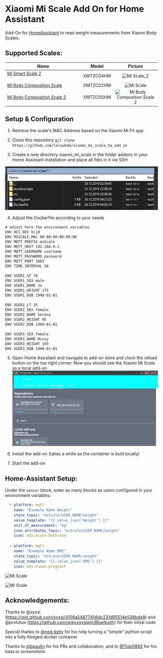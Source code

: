 # Xiaomi Mi Scale Add On for Home Assistant

Add-On for [HomeAssistant](https://www.home-assistant.io/) to read weight measurements from Xiaomi Body Scales.

## Supported Scales:
Name | Model | Picture
--- | --- | :---:
[Mi Smart Scale 2](https://www.mi.com/global/scale) &nbsp; &nbsp; &nbsp; &nbsp; &nbsp; &nbsp; &nbsp; &nbsp; &nbsp; &nbsp; &nbsp; &nbsp; &nbsp; &nbsp; &nbsp; &nbsp; &nbsp; &nbsp; &nbsp; &nbsp; &nbsp; &nbsp; &nbsp; &nbsp; &nbsp; &nbsp; &nbsp; &nbsp; &nbsp; &nbsp; &nbsp; &nbsp; &nbsp; &nbsp; &nbsp; &nbsp; &nbsp; &nbsp; &nbsp; &nbsp; &nbsp; &nbsp; &nbsp; &nbsp; &nbsp; &nbsp; &nbsp; | XMTZC04HM | ![Mi Scale_2](https://github.com/lolouk44/xiaomi_mi_scale/blob/master/Screenshots/Mi_Smart_Scale_2_Thumb.png)
[Mi Body Composition Scale](https://www.mi.com/global/mi-body-composition-scale/) | XMTZC02HM | ![Mi Scale](https://github.com/lolouk44/xiaomi_mi_scale/blob/master/Screenshots/Mi_Body_Composition_Scale_Thumb.png)
[Mi Body Composition Scale 2](https://c.mi.com/thread-2289389-1-0.html) | XMTZC05HM | ![Mi Body Composition Scale 2](https://github.com/lolouk44/xiaomi_mi_scale/blob/master/Screenshots/Mi_Body_Composition_Scale_2_Thumb.png)


## Setup & Configuration

1. Retrieve the scale's MAC Address based on the Xiaomi Mi Fit app.

2. Clone this repository
`git clone https://github.com/lolouk44/xiaomi_mi_scale_ha_add_on`

3. Create a new directory xiaomi_mi_scale in the folder addons in your Home Assistant installation and place all files in it via SSH

![Add-On](Screenshots/addon.png)

4. Adjust the Dockerfile according to your needs
```
# adjust here the environment variables
ENV HCI_DEV hci0
ENV MISCALE_MAC 00:00:00:00:00:00
ENV MQTT_PREFIX miScale
ENV MQTT_HOST 192.168.0.1
ENV MQTT_USERNAME username
ENV MQTT_PASSWORD password
ENV MQTT_PORT 1883
ENV TIME_INTERVAL 30

ENV USER1_GT 70
ENV USER1_SEX male
ENV USER1_NAME Jo
ENV USER1_HEIGHT 175
ENV USER1_DOB 1990-01-01

ENV USER2_LT 35
ENV USER2_SEX female
ENV USER2_NAME Serena
ENV USER2_HEIGHT 95
ENV USER2_DOB 1990-01-01

ENV USER3_SEX female
ENV USER3_NAME Missy
ENV USER3_HEIGHT 150
ENV USER3_DOB 1990-01-01
```

5. Open Home Assistant and navigate to add-on store and clock the reload button on the top right corner. Now you should see the Xiaomi Mi Scale as a local add-on
![Add-On Store](Screenshots/addon_store.png)

6. Install the add-on (takes a while as the container is built locally)

7. Start the add-on


## Home-Assistant Setup:
Under the `sensor` block, enter as many blocks as users configured in your environment variables:

```yaml
  - platform: mqtt
    name: "Example Name Weight"
    state_topic: "miScale/USER_NAME/weight"
    value_template: "{{ value_json['Weight'] }}"
    unit_of_measurement: "kg"
    json_attributes_topic: "miScale/USER_NAME/weight"
    icon: mdi:scale-bathroom

  - platform: mqtt
    name: "Example Name BMI"
    state_topic: "miScale/USER_NAME/weight"
    value_template: "{{ value_json['BMI'] }}"
    icon: mdi:human-pregnant

```

![Mi Scale](https://github.com/lolouk44/xiaomi_mi_scale/blob/master/Screenshots/HA_Lovelace_Card.png)

![Mi Scale](https://github.com/lolouk44/xiaomi_mi_scale/blob/master/Screenshots/HA_Lovelace_Card_Details.png)

## Acknowledgements:
Thanks to @syssi (https://gist.github.com/syssi/4108a54877406dc231d95514e538bde9) and @prototux (https://github.com/wiecosystem/Bluetooth) for their initial code

Special thanks to [@ned-kelly](https://github.com/ned-kelly) for his help turning a "simple" python script into a fully fledged docker container

Thanks to [@bpaulin](https://github.com/bpaulin) for his PRs and collaboration, and to [@Tobi0892](https://github.com/Tobi0892) for his hass.io screenshots
